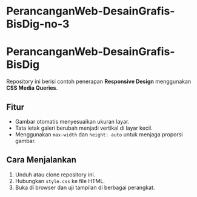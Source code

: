 # PerancanganWeb-DesainGrafis-BisDig-no-3
# PerancanganWeb-DesainGrafis-BisDig

Repository ini berisi contoh penerapan **Responsive Design** menggunakan **CSS Media Queries**.

## Fitur
- Gambar otomatis menyesuaikan ukuran layar.
- Tata letak galeri berubah menjadi vertikal di layar kecil.
- Menggunakan `max-width` dan `height: auto` untuk menjaga proporsi gambar.

## Cara Menjalankan
1. Unduh atau clone repository ini.
2. Hubungkan `style.css` ke file HTML.
3. Buka di browser dan uji tampilan di berbagai perangkat.
